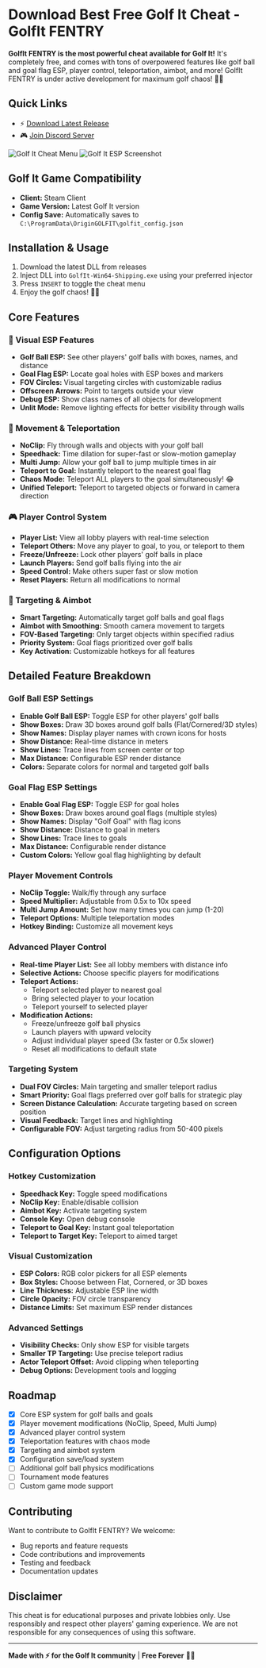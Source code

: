# Download Best Free Golf It Cheat - GolfIt FENTRY

**GolfIt FENTRY is the most powerful cheat available for Golf It!** It's completely free, and comes with tons of overpowered features like golf ball and goal flag ESP, player control, teleportation, aimbot, and more! GolfIt FENTRY is under active development for maximum golf chaos! 🏌️‍♂️

## Quick Links

- ⚡ [Download Latest Release](https://github.com/Wimberton/GolfIt-FENTRY/releases/latest)
- 🎮 [Join Discord Server](https://discord.gg/fentry)

![Golf It Cheat Menu](https://i.gyazo.com/91c0eb1f829d1f47eec82d43cdfffa92.jpg)
![Golf It ESP Screenshot](https://i.gyazo.com/d0df1464597f68733bd6475f3089b371.jpg)

## Golf It Game Compatibility

- **Client:** Steam Client
- **Game Version:** Latest Golf It version
- **Config Save:** Automatically saves to `C:\ProgramData\OriginGOLFIT\golfit_config.json`

## Installation & Usage

1. Download the latest DLL from releases
2. Inject DLL into `GolfIt-Win64-Shipping.exe` using your preferred injector
3. Press `INSERT` to toggle the cheat menu
4. Enjoy the golf chaos! 🏌️‍♂️

## Core Features

### 🎯 Visual ESP Features

- **Golf Ball ESP:** See other players' golf balls with boxes, names, and distance
- **Goal Flag ESP:** Locate goal holes with ESP boxes and markers
- **FOV Circles:** Visual targeting circles with customizable radius
- **Offscreen Arrows:** Point to targets outside your view
- **Debug ESP:** Show class names of all objects for development
- **Unlit Mode:** Remove lighting effects for better visibility through walls

### 🚀 Movement & Teleportation

- **NoClip:** Fly through walls and objects with your golf ball
- **Speedhack:** Time dilation for super-fast or slow-motion gameplay
- **Multi Jump:** Allow your golf ball to jump multiple times in air
- **Teleport to Goal:** Instantly teleport to the nearest goal flag
- **Chaos Mode:** Teleport ALL players to the goal simultaneously! 😂
- **Unified Teleport:** Teleport to targeted objects or forward in camera direction

### 🎮 Player Control System

- **Player List:** View all lobby players with real-time selection
- **Teleport Others:** Move any player to goal, to you, or teleport to them
- **Freeze/Unfreeze:** Lock other players' golf balls in place
- **Launch Players:** Send golf balls flying into the air
- **Speed Control:** Make others super fast or slow motion
- **Reset Players:** Return all modifications to normal

### 🎯 Targeting & Aimbot

- **Smart Targeting:** Automatically target golf balls and goal flags
- **Aimbot with Smoothing:** Smooth camera movement to targets
- **FOV-Based Targeting:** Only target objects within specified radius
- **Priority System:** Goal flags prioritized over golf balls
- **Key Activation:** Customizable hotkeys for all features

## Detailed Feature Breakdown

### Golf Ball ESP Settings

- **Enable Golf Ball ESP:** Toggle ESP for other players' golf balls
- **Show Boxes:** Draw 3D boxes around golf balls (Flat/Cornered/3D styles)
- **Show Names:** Display player names with crown icons for hosts
- **Show Distance:** Real-time distance in meters
- **Show Lines:** Trace lines from screen center or top
- **Max Distance:** Configurable ESP render distance
- **Colors:** Separate colors for normal and targeted golf balls

### Goal Flag ESP Settings

- **Enable Goal Flag ESP:** Toggle ESP for goal holes
- **Show Boxes:** Draw boxes around goal flags (multiple styles)
- **Show Names:** Display "Golf Goal" with flag icons
- **Show Distance:** Distance to goal in meters
- **Show Lines:** Trace lines to goals
- **Max Distance:** Configurable render distance
- **Custom Colors:** Yellow goal flag highlighting by default

### Player Movement Controls

- **NoClip Toggle:** Walk/fly through any surface
- **Speed Multiplier:** Adjustable from 0.5x to 10x speed
- **Multi Jump Amount:** Set how many times you can jump (1-20)
- **Teleport Options:** Multiple teleportation modes
- **Hotkey Binding:** Customize all movement keys

### Advanced Player Control

- **Real-time Player List:** See all lobby members with distance info
- **Selective Actions:** Choose specific players for modifications
- **Teleport Actions:**
  - Teleport selected player to nearest goal
  - Bring selected player to your location
  - Teleport yourself to selected player
- **Modification Actions:**
  - Freeze/unfreeze golf ball physics
  - Launch players with upward velocity
  - Adjust individual player speed (3x faster or 0.5x slower)
  - Reset all modifications to default state

### Targeting System

- **Dual FOV Circles:** Main targeting and smaller teleport radius
- **Smart Priority:** Goal flags preferred over golf balls for strategic play
- **Screen Distance Calculation:** Accurate targeting based on screen position
- **Visual Feedback:** Target lines and highlighting
- **Configurable FOV:** Adjust targeting radius from 50-400 pixels

## Configuration Options

### Hotkey Customization

- **Speedhack Key:** Toggle speed modifications
- **NoClip Key:** Enable/disable collision
- **Aimbot Key:** Activate targeting system
- **Console Key:** Open debug console
- **Teleport to Goal Key:** Instant goal teleportation
- **Teleport to Target Key:** Teleport to aimed target

### Visual Customization

- **ESP Colors:** RGB color pickers for all ESP elements
- **Box Styles:** Choose between Flat, Cornered, or 3D boxes
- **Line Thickness:** Adjustable ESP line width
- **Circle Opacity:** FOV circle transparency
- **Distance Limits:** Set maximum ESP render distances

### Advanced Settings

- **Visibility Checks:** Only show ESP for visible targets
- **Smaller TP Targeting:** Use precise teleport radius
- **Actor Teleport Offset:** Avoid clipping when teleporting
- **Debug Options:** Development tools and logging

## Roadmap

- [x] Core ESP system for golf balls and goals
- [x] Player movement modifications (NoClip, Speed, Multi Jump)
- [x] Advanced player control system
- [x] Teleportation features with chaos mode
- [x] Targeting and aimbot system
- [x] Configuration save/load system
- [ ] Additional golf ball physics modifications
- [ ] Tournament mode features
- [ ] Custom game mode support

## Contributing

Want to contribute to GolfIt FENTRY? We welcome:

- Bug reports and feature requests
- Code contributions and improvements
- Testing and feedback
- Documentation updates

## Disclaimer

This cheat is for educational purposes and private lobbies only. Use responsibly and respect other players' gaming experience. We are not responsible for any consequences of using this software.

---

**Made with ⚡ for the Golf It community** | **Free Forever** 🏌️‍♂️
